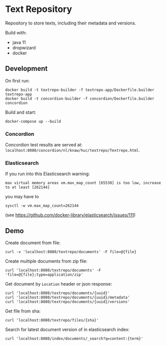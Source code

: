 # Text Repository

Repository to store texts, including their metadata and versions.

Build with:
- java 11
- dropwizard
- docker

## Development

On first run:
```
docker build -t textrepo-builder -f textrepo-app/Dockerfile.builder textrepo-app
docker build -t concordion-builder -f concordion/Dockerfile.builder concordion
```

Build and start:
```
docker-compose up --build
```

### Concordion
Concordion test results are served at: `localhost:8080/concordion/nl/knaw/huc/textrepo/Textrepo.html`.

### Elasticsearch
If you run into this Elasticsearch warning:
```
max virtual memory areas vm.max_map_count [65530] is too low, increase to at least [262144]
```

you may have to
```
sysctl -w vm.max_map_count=262144
```

(see https://github.com/docker-library/elasticsearch/issues/111)

## Demo

Create document from file:
```
curl -v 'localhost:8080/textrepo/documents' -F file=@{file}
```

Create multiple documents from zip file:
```
curl 'localhost:8080/textrepo/documents' -F 'file=@{file};type=application/zip'
```

Get document by `Location` header or json response:
```
curl 'localhost:8080/textrepo/documents/{uuid}'
curl 'localhost:8080/textrepo/documents/{uuid}/metadata'
curl 'localhost:8080/textrepo/documents/{uuid}/versions'
```

Get file from sha:
```
curl 'localhost:8080/textrepo/files/{sha}'
```

Search for latest document version of in elasticsearch index:
```
curl 'localhost:8080/index/documents/_search?q=content:{term}'
```
